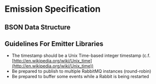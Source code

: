 Emission Specification
======================

BSON Data Structure
-------------------


Guidelines For Emitter Libraries
--------------------------------
* The timestamp should be a Unix Time-based integer timestamp (c.f. [http://en.wikipedia.org/wiki/Unix_time](http://en.wikipedia.org/wiki/Unix_time))
* Be prepared to publish to multiple RabbitMQ instances (round-robin)
* Be prepared to buffer some events while a Rabbit is being restarted